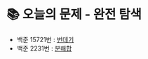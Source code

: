 # 📚 오늘의 문제 - 완전 탐색
- 백준 15721번 : [번데기](https://www.acmicpc.net/problem/15721)
- 백준 2231번 : [분해합](https://www.acmicpc.net/problem/2231)

